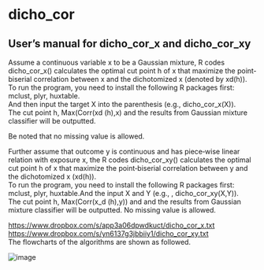 # dicho_cor
## User’s manual for dicho_cor_x and dicho_cor_xy

Assume a continuous variable x to be a Gaussian mixture, R codes dicho_cor_x() calculates the optimal cut point h of x that maximize the point‐biserial correlation between x and the dichotomized x (denoted by xd(h)).  
To run the program, you need to install the following R packages first: mclust, plyr, huxtable.  
And then input the target X into the parenthesis (e.g., dicho_cor_x(X)).  
The cut point h, Max(Corr(xd (h),x) and the results from Gaussian mixture classifier will be outputted.  

Be noted that no missing value is allowed.

Further assume that outcome y is continuous and has piece‐wise linear relation with exposure x, the R codes dicho_cor_xy() calculates the optimal cut point h of x that maximize the point‐biserial correlation between y and the dichotomized x (xd(h)).  
To run the program, you need to install the following R packages first: mclust, plyr, huxtable.And the input X and Y (e.g., , dicho_cor_xy(X,Y)).  
The cut point h, Max(Corr(x_d (h),y)) and and the results from Gaussian mixture classifier will be outputted. No missing value is allowed.  

<https://www.dropbox.com/s/app3a06dpwdkuct/dicho_cor_x.txt>  
<https://www.dropbox.com/s/yn6137g3jbbiiy1/dicho_cor_xy.txt>  
The flowcharts of the algorithms are shown as followed.  

![image](https://www.dropbox.com/s/m4ge78nvyjivw1w/dicho.png?dl=0)
